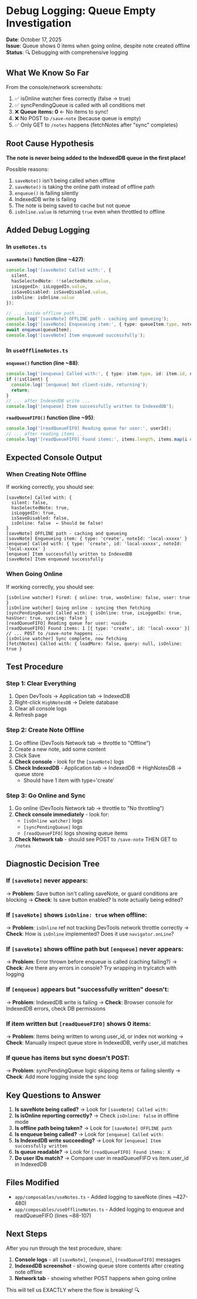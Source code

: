 # Debug Logging: Queue Empty Investigation

**Date**: October 17, 2025  
**Issue**: Queue shows 0 items when going online, despite note created offline  
**Status**: 🔍 Debugging with comprehensive logging

## What We Know So Far

From the console/network screenshots:
1. ✅ isOnline watcher fires correctly (false → true)
2. ✅ syncPendingQueue is called with all conditions met
3. ❌ **Queue items: 0** ← No items to sync!
4. ❌ No POST to `/save-note` (because queue is empty)
5. ✅ Only GET to `/notes` happens (fetchNotes after "sync" completes)

## Root Cause Hypothesis

**The note is never being added to the IndexedDB queue in the first place!**

Possible reasons:
1. `saveNote()` isn't being called when offline
2. `saveNote()` is taking the online path instead of offline path
3. `enqueue()` is failing silently
4. IndexedDB write is failing
5. The note is being saved to cache but not queue
6. `isOnline.value` is returning `true` even when throttled to offline

## Added Debug Logging

### In `useNotes.ts`

**`saveNote()` function (line ~427)**:
```typescript
console.log('[saveNote] Called with:', { 
  silent, 
  hasSelectedNote: !!selectedNote.value,
  isLoggedIn: isLoggedIn.value,
  isSaveDisabled: isSaveDisabled.value,
  isOnline: isOnline.value
});

// ... inside offline path ...
console.log('[saveNote] OFFLINE path - caching and queueing');
console.log('[saveNote] Enqueueing item:', { type: queueItem.type, noteId: queueItem.note.id });
await enqueue(queueItem);
console.log('[saveNote] Item enqueued successfully');
```

### In `useOfflineNotes.ts`

**`enqueue()` function (line ~88)**:
```typescript
console.log('[enqueue] Called with:', { type: item.type, id: item.id, noteId: item.note?.id || item.note_id });
if (!isClient) {
  console.log('[enqueue] Not client-side, returning');
  return;
}
// ... after IndexedDB write ...
console.log('[enqueue] Item successfully written to IndexedDB');
```

**`readQueueFIFO()` function (line ~95)**:
```typescript
console.log('[readQueueFIFO] Reading queue for user:', userId);
// ... after reading items ...
console.log('[readQueueFIFO] Found items:', items.length, items.map(i => ({ type: i.type, id: i.id })));
```

## Expected Console Output

### When Creating Note Offline

If working correctly, you should see:
```
[saveNote] Called with: { 
  silent: false,
  hasSelectedNote: true,
  isLoggedIn: true,
  isSaveDisabled: false,
  isOnline: false  ← Should be false!
}
[saveNote] OFFLINE path - caching and queueing
[saveNote] Enqueueing item: { type: 'create', noteId: 'local-xxxxx' }
[enqueue] Called with: { type: 'create', id: 'local-xxxxx', noteId: 'local-xxxxx' }
[enqueue] Item successfully written to IndexedDB
[saveNote] Item enqueued successfully
```

### When Going Online

If working correctly, you should see:
```
[isOnline watcher] Fired: { online: true, wasOnline: false, user: true }
[isOnline watcher] Going online - syncing then fetching
[syncPendingQueue] Called with: { isOnline: true, isLoggedIn: true, hasUser: true, syncing: false }
[readQueueFIFO] Reading queue for user: <uuid>
[readQueueFIFO] Found items: 1 [{ type: 'create', id: 'local-xxxxx' }]
// ... POST to /save-note happens ...
[isOnline watcher] Sync complete, now fetching
[fetchNotes] Called with: { loadMore: false, query: null, isOnline: true }
```

## Test Procedure

### Step 1: Clear Everything
1. Open DevTools → Application tab → IndexedDB
2. Right-click `HighNotesDB` → Delete database
3. Clear all console logs
4. Refresh page

### Step 2: Create Note Offline
1. Go offline (DevTools Network tab → throttle to "Offline")
2. Create a new note, add some content
3. Click Save
4. **Check console** - look for the `[saveNote]` logs
5. **Check IndexedDB** - Application tab → IndexedDB → HighNotesDB → queue store
   - Should have 1 item with type='create'

### Step 3: Go Online and Sync
1. Go online (DevTools Network tab → throttle to "No throttling")
2. **Check console immediately** - look for:
   - `[isOnline watcher]` logs
   - `[syncPendingQueue]` logs
   - `[readQueueFIFO]` logs showing queue items
3. **Check Network tab** - should see POST to `/save-note` THEN GET to `/notes`

## Diagnostic Decision Tree

### If `[saveNote]` never appears:
→ **Problem**: Save button isn't calling saveNote, or guard conditions are blocking
→ **Check**: Is save button enabled? Is note actually being edited?

### If `[saveNote]` shows `isOnline: true` when offline:
→ **Problem**: `isOnline` ref not tracking DevTools network throttle correctly
→ **Check**: How is `isOnline` implemented? Does it use `navigator.onLine`?

### If `[saveNote]` shows offline path but `[enqueue]` never appears:
→ **Problem**: Error thrown before enqueue is called (caching failing?)
→ **Check**: Are there any errors in console? Try wrapping in try/catch with logging

### If `[enqueue]` appears but "successfully written" doesn't:
→ **Problem**: IndexedDB write is failing
→ **Check**: Browser console for IndexedDB errors, check DB permissions

### If item written but `[readQueueFIFO]` shows 0 items:
→ **Problem**: Items being written to wrong user_id, or index not working
→ **Check**: Manually inspect queue store in IndexedDB, verify user_id matches

### If queue has items but sync doesn't POST:
→ **Problem**: syncPendingQueue logic skipping items or failing silently
→ **Check**: Add more logging inside the sync loop

## Key Questions to Answer

1. **Is saveNote being called?** → Look for `[saveNote] Called with:`
2. **Is isOnline reporting correctly?** → Check `isOnline: false` in offline mode
3. **Is offline path being taken?** → Look for `[saveNote] OFFLINE path`
4. **Is enqueue being called?** → Look for `[enqueue] Called with:`
5. **Is IndexedDB write succeeding?** → Look for `[enqueue] Item successfully written`
6. **Is queue readable?** → Look for `[readQueueFIFO] Found items: X`
7. **Do user IDs match?** → Compare user in readQueueFIFO vs item.user_id in IndexedDB

## Files Modified

- `app/composables/useNotes.ts` - Added logging to saveNote (lines ~427-480)
- `app/composables/useOfflineNotes.ts` - Added logging to enqueue and readQueueFIFO (lines ~88-107)

## Next Steps

After you run through the test procedure, share:
1. **Console logs** - all `[saveNote]`, `[enqueue]`, `[readQueueFIFO]` messages
2. **IndexedDB screenshot** - showing queue store contents after creating note offline
3. **Network tab** - showing whether POST happens when going online

This will tell us EXACTLY where the flow is breaking! 🔍
